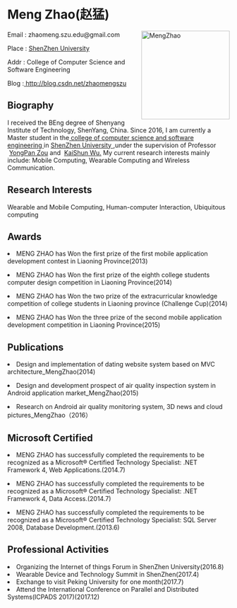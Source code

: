 # Meng Zhao(赵猛)
<div left=400px>
<img src="https://MengZhao2017.github.io/zm.jpg" width="200" height="200" align="right"  alt="MengZhao"/>
</div>
<p align="left">Email : zhaomeng.szu.edu@gmail.com</p>
<p align="left">Place : <a href="http://www.szu.edu.cn ">ShenZhen University </a></p>
<p align="left">Addr : College of Computer Science and Software Engineering </p>
<p> Blog :<a href=" http://blog.csdn.net/zhaomengszu"> http://blog.csdn.net/zhaomengszu</a></p>



## Biography
I received the BEng degree of Shenyang Institute of Technology, ShenYang, China. Since 2016, I am currently a Master student in the<a href="http://csse.szu.edu.cn/cn/index"> college of computer science and software engineering </a> in <a href="http://www.szu.edu.cn ">ShenZhen University </a>,under the supervision of Professor &nbsp;<a href=" https://yongpanzou.github.io/">YongPan Zou</a> and &nbsp;<a href="http://www.kaishunwu.com/index.html">KaiShun Wu.</a>  My current research interests mainly include: Mobile Computing, Wearable Computing and Wireless Communication. 


## Research Interests
Wearable and Mobile Computing, Human-computer Interaction, Ubiquitous computing

## Awards
<p><li>MENG ZHAO has Won the first prize of the first mobile application development contest in Liaoning Province(2013)</li></p>
<p><li>MENG ZHAO has Won the first prize of the eighth college students computer design competition in Liaoning Province(2014)</li></p>
<p><li>MENG ZHAO has Won the two prize of the extracurricular knowledge competition of college students in Liaoning province (Challenge Cup)(2014)</li></p>
<p><li>MENG ZHAO has Won the three prize of the second mobile application development competition in Liaoning Province(2015)</li></p>

## Publications
<p><li>Design and implementation of dating website system based on MVC architecture_MengZhao(2014)</li></p>
<p><li>Design and development prospect of air quality inspection system in Android application market_MengZhao(2015)</li></p>
<p><li>Research on Android air quality monitoring system, 3D news and cloud pictures_MengZhao（2016）</li></P>


## Microsoft Certified
<p><li> MENG ZHAO has successfully completed the requirements to be recognized as a Microsoft® Certified Technology
Specialist: .NET Framework 4, Web Applications.(2014.7)</li></p>
<p><li> MENG ZHAO has successfully completed the requirements to be recognized as a Microsoft® Certified Technology
Specialist: .NET Framework 4, Data Access.(2014.7)</li></p>
<p><li> MENG ZHAO has successfully completed the requirements to be recognized as a Microsoft® Certified Technology
Specialist: SQL Server 2008, Database Development.(2013.6)</li></p>

## Professional Activities
<li>Organizing the Internet of things Forum in ShenZhen University(2016.8)</li>
<li>Wearable Device and Technology Summit in ShenZhen(2017.4)</li>
<li>Exchange to visit Peking University for one month(2017.7)</li>
<li>Attend the International Conference on Parallel and Distributed Systems(ICPADS 2017)(2017.12)</li>

<script type="text/javascript" id="clustrmaps" src="//cdn.clustrmaps.com/map_v2.js?d=YKhH33m0t731eMKTCB9frgfq8Fke-c6oczwpN9o8F1A&cl=ffffff&w=a"></script>
